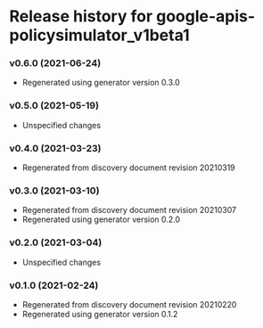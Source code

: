 # Release history for google-apis-policysimulator_v1beta1

### v0.6.0 (2021-06-24)

* Regenerated using generator version 0.3.0

### v0.5.0 (2021-05-19)

* Unspecified changes

### v0.4.0 (2021-03-23)

* Regenerated from discovery document revision 20210319

### v0.3.0 (2021-03-10)

* Regenerated from discovery document revision 20210307
* Regenerated using generator version 0.2.0

### v0.2.0 (2021-03-04)

* Unspecified changes

### v0.1.0 (2021-02-24)

* Regenerated from discovery document revision 20210220
* Regenerated using generator version 0.1.2

